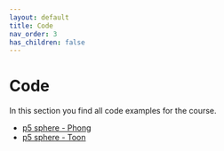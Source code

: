```yaml
---
layout: default
title: Code
nav_order: 3
has_children: false
---
```


# Code

In this section you find all code examples for the course.

* [p5 sphere - Phong](https://github.com/ctechfilmuniversity/workshop_matsha/tree/master/docs/code/shader_sphere_all)
* [p5 sphere - Toon](https://github.com/ctechfilmuniversity/workshop_matsha/tree/master/docs/code/shader_sphere_toon)
